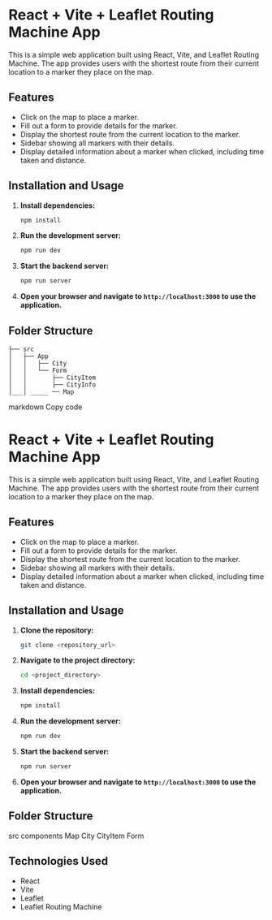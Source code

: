 # React + Vite + Leaflet Routing Machine App

This is a simple web application built using React, Vite, and Leaflet Routing Machine. The app provides users with the shortest route from their current location to a marker they place on the map.

## Features

- Click on the map to place a marker.
- Fill out a form to provide details for the marker.
- Display the shortest route from the current location to the marker.
- Sidebar showing all markers with their details.
- Display detailed information about a marker when clicked, including time taken and distance.

## Installation and Usage



1. **Install dependencies:**

    ```bash
    npm install
    ```

2. **Run the development server:**

    ```bash
    npm run dev
    ```

3. **Start the backend server:**

    ```bash
    npm run server
    ```

4. **Open your browser and navigate to `http://localhost:3000` to use the application.**

## Folder Structure


    ├── src
    │   ├── App
    │   │   ├── City
    │   │   └── Form
    │   │       ├── CityItem
    │   │       ├── CityInfo
    │___│ _____ ── Map
  


markdown
Copy code
# React + Vite + Leaflet Routing Machine App

This is a simple web application built using React, Vite, and Leaflet Routing Machine. The app provides users with the shortest route from their current location to a marker they place on the map.

## Features

- Click on the map to place a marker.
- Fill out a form to provide details for the marker.
- Display the shortest route from the current location to the marker.
- Sidebar showing all markers with their details.
- Display detailed information about a marker when clicked, including time taken and distance.

## Installation and Usage

1. **Clone the repository:**

    ```bash
    git clone <repository_url>
    ```

2. **Navigate to the project directory:**

    ```bash
    cd <project_directory>
    ```

3. **Install dependencies:**

    ```bash
    npm install
    ```

4. **Run the development server:**

    ```bash
    npm run dev
    ```

5. **Start the backend server:**

    ```bash
    npm run server
    ```

6. **Open your browser and navigate to `http://localhost:3000` to use the application.**

## Folder Structure

src
   components
      Map
      City
        CityItem
        Form

## Technologies Used

- React
- Vite
- Leaflet
- Leaflet Routing Machine

